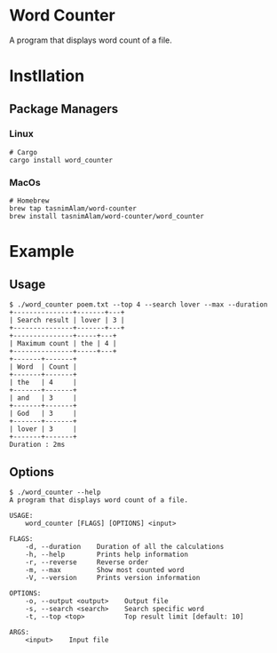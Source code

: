 # Word Counter

A program that displays word count of a file.

# Instllation

## Package Managers

### Linux

```console
# Cargo
cargo install word_counter
```

### MacOs

```console
# Homebrew
brew tap tasnimAlam/word-counter
brew install tasnimAlam/word-counter/word_counter
```

# Example

## Usage

```console
$ ./word_counter poem.txt --top 4 --search lover --max --duration
+---------------+-------+---+
| Search result | lover | 3 |
+---------------+-------+---+
+---------------+-----+---+
| Maximum count | the | 4 |
+---------------+-----+---+
+-------+-------+
| Word  | Count |
+-------+-------+
| the   | 4     |
+-------+-------+
| and   | 3     |
+-------+-------+
| God   | 3     |
+-------+-------+
| lover | 3     |
+-------+-------+
Duration : 2ms 
```

## Options

```console
$ ./word_counter --help
A program that displays word count of a file.

USAGE:
    word_counter [FLAGS] [OPTIONS] <input>

FLAGS:
    -d, --duration    Duration of all the calculations
    -h, --help        Prints help information
    -r, --reverse     Reverse order
    -m, --max         Show most counted word
    -V, --version     Prints version information

OPTIONS:
    -o, --output <output>    Output file
    -s, --search <search>    Search specific word
    -t, --top <top>          Top result limit [default: 10]

ARGS:
    <input>    Input file
```
